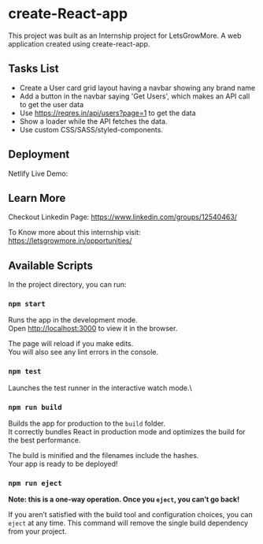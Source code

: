 # create-React-app

This project was built as an Internship project for LetsGrowMore. A web application created using create-react-app. 

## Tasks List

- Create a User card grid layout having a navbar showing any brand name 
- Add a button in the navbar saying 'Get Users', which makes an API call to get the user data
- Use https://reqres.in/api/users?page=1 to get the data 
- Show a loader while the API fetches the data. 
- Use custom CSS/SASS/styled-components.

## Deployment

Netlify Live Demo: 

## Learn More

Checkout Linkedin Page: https://www.linkedin.com/groups/12540463/

To Know more about this internship visit: https://letsgrowmore.in/opportunities/

## Available Scripts

In the project directory, you can run:

### `npm start`

Runs the app in the development mode.\
Open [http://localhost:3000](http://localhost:3000) to view it in the browser.

The page will reload if you make edits.\
You will also see any lint errors in the console.

### `npm test`

Launches the test runner in the interactive watch mode.\

### `npm run build`

Builds the app for production to the `build` folder.\
It correctly bundles React in production mode and optimizes the build for the best performance.

The build is minified and the filenames include the hashes.\
Your app is ready to be deployed!

### `npm run eject`

**Note: this is a one-way operation. Once you `eject`, you can’t go back!**

If you aren’t satisfied with the build tool and configuration choices, you can `eject` at any time. This command will remove the single build dependency from your project.




